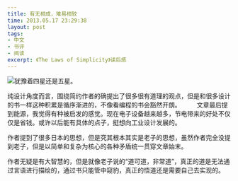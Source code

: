 ```yaml
---
title: 有无相成，难易相较
time: 2013.05.17 23:29:38
layout: post
tags:
- 中文
- 书评
- 阅读
excerpt: 《The Laws of Simplicity》读后感
---
```


<a href="http://book.douban.com/subject/1830172/" target="_blank"><img class="book-img" src="{{ site.url }}/img/loading.gif" data-src="http://img5.douban.com/lpic/s4234696.jpg" /></a>犹豫着四星还是五星。 

纯设计角度而言，围绕简约作者的确提出了很多很有道理的观点，但是和很多设计的书一样这种积累是循序渐进的，不像看编程的书会豁然开朗。 
　　 
文章最后提到能源，我觉得有种被启发的感觉。现在电子设备越来越多，节电带来的好处不仅仅是省钱。或许以后能有具体的点子，挺想向工业设计发展的。 

作者提到了很多日本的思想，但是究其根本其实是老子的思想，虽然作者完全没提到老子，但是以简单和复杂为核心的各种矛盾统一贯穿文章始末。 

作者无疑是有大智慧的，但是就像老子说的“道可道，非常道”，真正的道是无法通过言语进行描绘的，通过书只能管中窥豹，真正的悟道还是需要自己去实现的。

